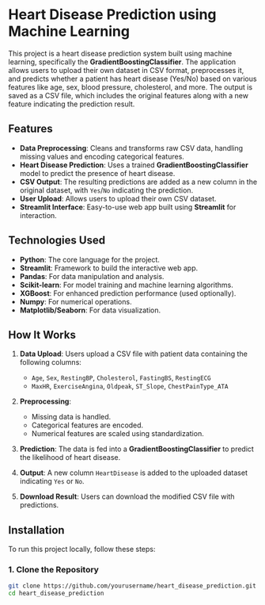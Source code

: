 # Heart Disease Prediction using Machine Learning

This project is a heart disease prediction system built using machine learning, specifically the **GradientBoostingClassifier**. The application allows users to upload their own dataset in CSV format, preprocesses it, and predicts whether a patient has heart disease (Yes/No) based on various features like age, sex, blood pressure, cholesterol, and more. The output is saved as a CSV file, which includes the original features along with a new feature indicating the prediction result.

## Features

- **Data Preprocessing**: Cleans and transforms raw CSV data, handling missing values and encoding categorical features.
- **Heart Disease Prediction**: Uses a trained **GradientBoostingClassifier** model to predict the presence of heart disease.
- **CSV Output**: The resulting predictions are added as a new column in the original dataset, with `Yes`/`No` indicating the prediction.
- **User Upload**: Allows users to upload their own CSV dataset.
- **Streamlit Interface**: Easy-to-use web app built using **Streamlit** for interaction.

## Technologies Used

- **Python**: The core language for the project.
- **Streamlit**: Framework to build the interactive web app.
- **Pandas**: For data manipulation and analysis.
- **Scikit-learn**: For model training and machine learning algorithms.
- **XGBoost**: For enhanced prediction performance (used optionally).
- **Numpy**: For numerical operations.
- **Matplotlib/Seaborn**: For data visualization.

## How It Works

1. **Data Upload**: Users upload a CSV file with patient data containing the following columns:
   - `Age`, `Sex`, `RestingBP`, `Cholesterol`, `FastingBS`, `RestingECG`
   - `MaxHR`, `ExerciseAngina`, `Oldpeak`, `ST_Slope`, `ChestPainType_ATA`
   
2. **Preprocessing**:
   - Missing data is handled.
   - Categorical features are encoded.
   - Numerical features are scaled using standardization.

3. **Prediction**: The data is fed into a **GradientBoostingClassifier** to predict the likelihood of heart disease.

4. **Output**: A new column `HeartDisease` is added to the uploaded dataset indicating `Yes` or `No`.

5. **Download Result**: Users can download the modified CSV file with predictions.

## Installation

To run this project locally, follow these steps:

### 1. Clone the Repository

```bash
git clone https://github.com/yourusername/heart_disease_prediction.git
cd heart_disease_prediction
